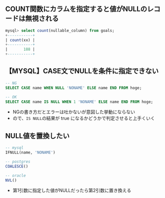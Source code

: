## COUNT関数にカラムを指定すると値がNULLのレコードは無視される
```sql
mysql> select count(nullable_column) from goals;
+-----------+
| count(xx) |
+-----------+
|       188 |
+-----------+
```

## 【MYSQL】CASE文でNULLを条件に指定できない
```sql
-- NG
SELECT CASE name WHEN NULL 'NONAME' ELSE name END FROM hoge;

-- OK
SELECT CASE name IS NULL WHEN 1 'NONAME' ELSE name END FROM hoge;
```
- NGの書き方だとエラーは吐かないが意図した挙動にならない
- ので、`IS NULL`の結果が true になるかどうかで判定させると上手くいく

## NULL値を置換したい
```sql
-- mysql
IFNULL(name, 'NONAME')

-- postgres
COALESCE()

-- oracle
NVL()
```
- 第1引数に指定した値がNULLだったら第2引数に置き換える
